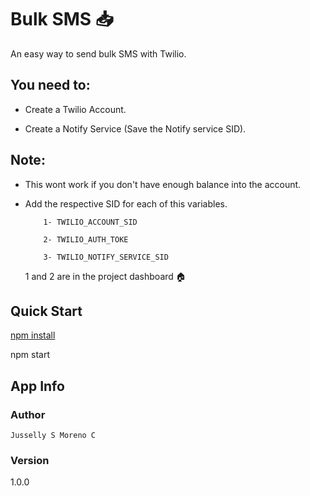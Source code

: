 # Bulk SMS :inbox_tray:
An easy way to send bulk SMS with Twilio.

## You need to:

  - Create a Twilio Account.

  - Create a Notify Service (Save the Notify service SID).
  

## Note:

  -   This wont work if you don't have enough balance into the account.
  
  - Add the respective SID for each of this variables.
  
            1- TWILIO_ACCOUNT_SID

            2- TWILIO_AUTH_TOKE

            3- TWILIO_NOTIFY_SERVICE_SID
            
    1 and 2 are in the project dashboard :house:
  
## Quick Start

[npm install](https://www.npmjs.com/get-npm)

npm start

## App Info

### Author

```Jusselly S Moreno C```

### Version

1.0.0
